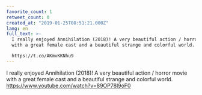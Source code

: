 ```yaml
---
favorite_count: 1
retweet_count: 0
created_at: "2019-01-25T08:51:21.000Z"
lang: en
full_text: >-
  I really enjoyed Annihilation (2018)! A very beautiful action / horror movie
  with a great female cast and a beautiful strange and colorful world.

  https://t.co/AKmvKKNhu9
---
```


I really enjoyed Annihilation (2018)! A very beautiful action / horror movie
with a great female cast and a beautiful strange and colorful world.
<https://www.youtube.com/watch?v=89OP78l9oF0>
